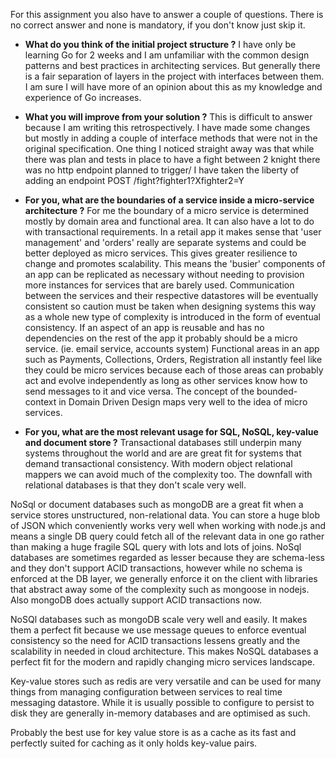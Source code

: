 For this assignment you also have to answer a couple of questions.
There is no correct answer and none is mandatory, if you don't know just skip it.

- **What do you think of the initial project structure ?**
I have only be learning Go for 2 weeks and I am unfamiliar with the common design patterns and best practices in architecting services.
But generally there is a fair separation of layers in the project with interfaces between them. 
I am sure I will have more of an opinion about this as my knowledge and experience of Go increases.


- **What you will improve from your solution ?**
This is difficult to answer because I am writing this retrospectively. I have made some changes but mostly in adding a couple of interface methods that were not in the original specification.
One thing I noticed straight away was that while there was plan and tests in place to have a fight between 2 knight there was no http endpoint planned to trigger/ I have taken the liberty of adding an endpoint POST /fight?fighter1?Xfighter2=Y


- **For you, what are the boundaries of a service inside a micro-service architecture ?**
For me the boundary of a micro service is determined mostly by domain area and functional area. It can also have a lot to do with transactional requirements.
In a retail app it makes sense that 'user management' and 'orders' really are separate systems and could be better deployed as micro services. This gives greater resilience to change and promotes scalability. This means the 'busier' components of an app can be replicated as necessary without needing to provision more instances for services that are barely used.
Communication between the services and their respective datastores will be eventually consistent so caution must be taken when designing systems this way as a whole new type of complexity is introduced in the form of eventual consistency.
If an aspect of an app is reusable and has no dependencies on the rest of the app it probably should be a micro service. (ie. email service, accounts system)
Functional areas in an app such as Payments, Collections, Orders, Registration all instantly feel like they could be micro services because each of those areas can probably act and evolve independently as long as other services know how to send messages to it and vice versa.
The concept of the bounded-context in Domain Driven Design maps very well to the idea of micro services.


- **For you, what are the most relevant usage for SQL, NoSQL, key-value and document store ?**
Transactional databases still underpin many systems throughout the world and are are great fit for systems that demand transactional consistency. With modern object relational mappers we can avoid much of the complexity too. The downfall with relational databases is that they don't scale very well.

NoSql or document databases such as mongoDB are a great fit when a service stores unstructured, non-relational data. You can store a huge blob of JSON which conveniently works very well when working with node.js and means a single DB query could fetch all of the relevant data in one go rather than making a huge fragile SQL query with lots and lots of joins.
NoSql databases are sometimes regarded as lesser because they are schema-less and they don't support ACID transactions, however while no schema is enforced at the DB layer, we generally enforce it on the client with libraries that abstract away some of the complexity such as mongoose in nodejs. Also mongoDB does actually support ACID transactions now.

NoSQl databases such as mongoDB scale very well and easily. It makes them a perfect fit because we use message queues to enforce eventual consistency so the need for ACID transactions lessens greatly and the scalability in needed in cloud architecture. This makes NoSQL databases a perfect fit for the modern and rapidly changing micro services landscape.

Key-value stores such as redis are very versatile and can be used for many things from managing configuration between services to real time messaging datastore. While it is usually possible to configure to persist to disk they are generally in-memory databases and are optimised as such. 

Probably the best use for key value store is as a cache as its fast and perfectly suited for caching as it only holds key-value pairs.

